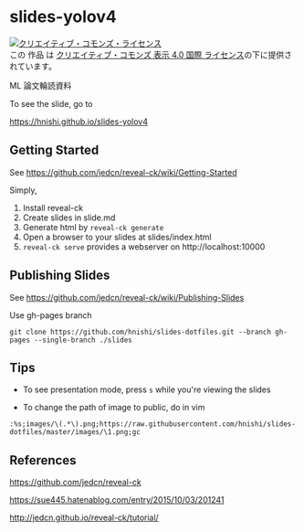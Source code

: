 # slides-yolov4

<a rel="license" href="http://creativecommons.org/licenses/by/4.0/"><img alt="クリエイティブ・コモンズ・ライセンス" style="border-width:0" src="https://i.creativecommons.org/l/by/4.0/80x15.png" /></a><br />この 作品 は <a rel="license" href="http://creativecommons.org/licenses/by/4.0/">クリエイティブ・コモンズ 表示 4.0 国際 ライセンス</a>の下に提供されています。

ML 論文輪読資料

To see the slide, go to

https://hnishi.github.io/slides-yolov4

## Getting Started

See https://github.com/jedcn/reveal-ck/wiki/Getting-Started

Simply,

1. Install reveal-ck
1. Create slides in slide.md
1. Generate html by `reveal-ck generate`
1. Open a browser to your slides at slides/index.html
1. `reveal-ck serve` provides a webserver on http://localhost:10000

## Publishing Slides

See https://github.com/jedcn/reveal-ck/wiki/Publishing-Slides

Use gh-pages branch

```
git clone https://github.com/hnishi/slides-dotfiles.git --branch gh-pages --single-branch ./slides
```

## Tips

- To see presentation mode, press `s` while you're viewing the slides

- To change the path of image to public, do in vim

```vim
:%s;images/\(.*\).png;https://raw.githubusercontent.com/hnishi/slides-dotfiles/master/images/\1.png;gc
```

## References

https://github.com/jedcn/reveal-ck

https://sue445.hatenablog.com/entry/2015/10/03/201241

http://jedcn.github.io/reveal-ck/tutorial/

